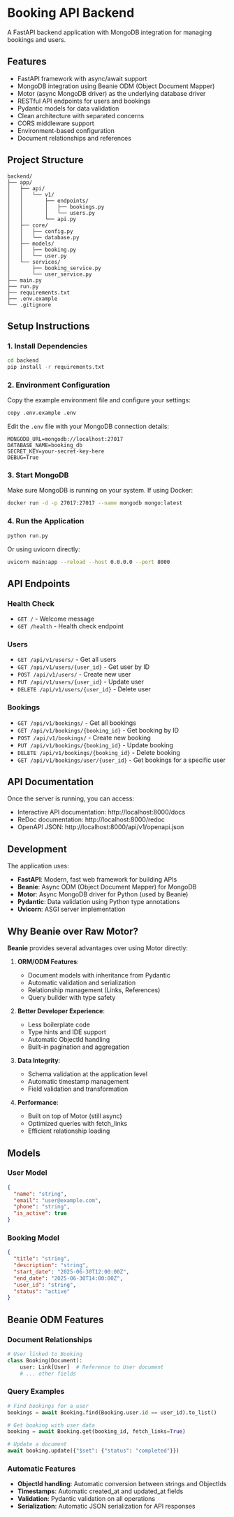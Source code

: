 # Booking API Backend

A FastAPI backend application with MongoDB integration for managing bookings and users.

## Features

- FastAPI framework with async/await support
- MongoDB integration using Beanie ODM (Object Document Mapper)
- Motor (async MongoDB driver) as the underlying database driver
- RESTful API endpoints for users and bookings
- Pydantic models for data validation
- Clean architecture with separated concerns
- CORS middleware support
- Environment-based configuration
- Document relationships and references

## Project Structure

```
backend/
├── app/
│   ├── api/
│   │   └── v1/
│   │       ├── endpoints/
│   │       │   ├── bookings.py
│   │       │   └── users.py
│   │       └── api.py
│   ├── core/
│   │   ├── config.py
│   │   └── database.py
│   ├── models/
│   │   ├── booking.py
│   │   └── user.py
│   └── services/
│       ├── booking_service.py
│       └── user_service.py
├── main.py
├── run.py
├── requirements.txt
├── .env.example
└── .gitignore
```

## Setup Instructions

### 1. Install Dependencies

```bash
cd backend
pip install -r requirements.txt
```

### 2. Environment Configuration

Copy the example environment file and configure your settings:

```bash
copy .env.example .env
```

Edit the `.env` file with your MongoDB connection details:

```
MONGODB_URL=mongodb://localhost:27017
DATABASE_NAME=booking_db
SECRET_KEY=your-secret-key-here
DEBUG=True
```

### 3. Start MongoDB

Make sure MongoDB is running on your system. If using Docker:

```bash
docker run -d -p 27017:27017 --name mongodb mongo:latest
```

### 4. Run the Application

```bash
python run.py
```

Or using uvicorn directly:

```bash
uvicorn main:app --reload --host 0.0.0.0 --port 8000
```

## API Endpoints

### Health Check
- `GET /` - Welcome message
- `GET /health` - Health check endpoint

### Users
- `GET /api/v1/users/` - Get all users
- `GET /api/v1/users/{user_id}` - Get user by ID
- `POST /api/v1/users/` - Create new user
- `PUT /api/v1/users/{user_id}` - Update user
- `DELETE /api/v1/users/{user_id}` - Delete user

### Bookings
- `GET /api/v1/bookings/` - Get all bookings
- `GET /api/v1/bookings/{booking_id}` - Get booking by ID
- `POST /api/v1/bookings/` - Create new booking
- `PUT /api/v1/bookings/{booking_id}` - Update booking
- `DELETE /api/v1/bookings/{booking_id}` - Delete booking
- `GET /api/v1/bookings/user/{user_id}` - Get bookings for a specific user

## API Documentation

Once the server is running, you can access:

- Interactive API documentation: http://localhost:8000/docs
- ReDoc documentation: http://localhost:8000/redoc
- OpenAPI JSON: http://localhost:8000/api/v1/openapi.json

## Development

The application uses:

- **FastAPI**: Modern, fast web framework for building APIs
- **Beanie**: Async ODM (Object Document Mapper) for MongoDB
- **Motor**: Async MongoDB driver for Python (used by Beanie)
- **Pydantic**: Data validation using Python type annotations
- **Uvicorn**: ASGI server implementation

## Why Beanie over Raw Motor?

**Beanie** provides several advantages over using Motor directly:

1. **ORM/ODM Features**: 
   - Document models with inheritance from Pydantic
   - Automatic validation and serialization
   - Relationship management (Links, References)
   - Query builder with type safety

2. **Better Developer Experience**:
   - Less boilerplate code
   - Type hints and IDE support
   - Automatic ObjectId handling
   - Built-in pagination and aggregation

3. **Data Integrity**:
   - Schema validation at the application level
   - Automatic timestamp management
   - Field validation and transformation

4. **Performance**:
   - Built on top of Motor (still async)
   - Optimized queries with fetch_links
   - Efficient relationship loading

## Models

### User Model
```json
{
  "name": "string",
  "email": "user@example.com",
  "phone": "string",
  "is_active": true
}
```

### Booking Model
```json
{
  "title": "string",
  "description": "string",
  "start_date": "2025-06-30T12:00:00Z",
  "end_date": "2025-06-30T14:00:00Z",
  "user_id": "string",
  "status": "active"
}
```

## Beanie ODM Features

### Document Relationships
```python
# User linked to Booking
class Booking(Document):
    user: Link[User]  # Reference to User document
    # ... other fields
```

### Query Examples
```python
# Find bookings for a user
bookings = await Booking.find(Booking.user.id == user_id).to_list()

# Get booking with user data
booking = await Booking.get(booking_id, fetch_links=True)

# Update a document
await booking.update({"$set": {"status": "completed"}})
```

### Automatic Features
- **ObjectId handling**: Automatic conversion between strings and ObjectIds
- **Timestamps**: Automatic created_at and updated_at fields
- **Validation**: Pydantic validation on all operations
- **Serialization**: Automatic JSON serialization for API responses
